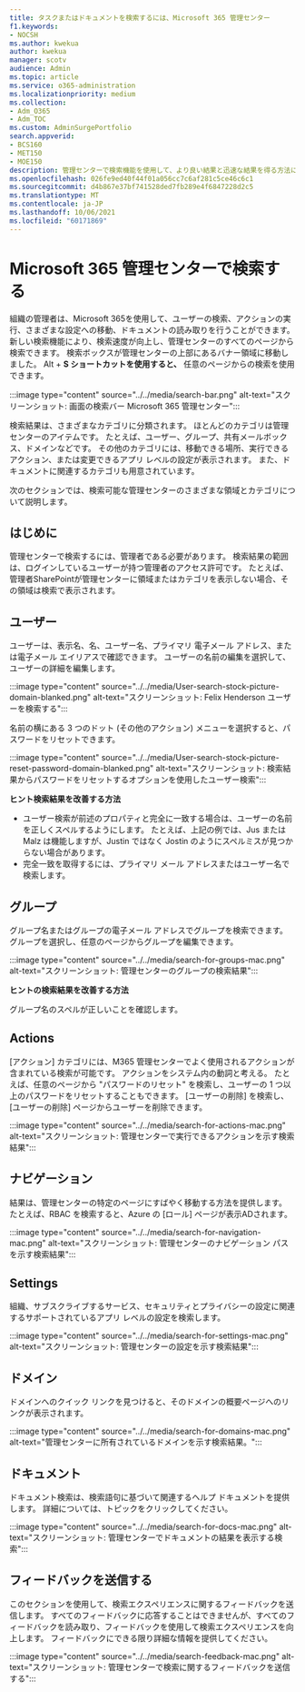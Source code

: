 ```yaml
---
title: タスクまたはドキュメントを検索するには、Microsoft 365 管理センター
f1.keywords:
- NOCSH
ms.author: kwekua
author: kwekua
manager: scotv
audience: Admin
ms.topic: article
ms.service: o365-administration
ms.localizationpriority: medium
ms.collection:
- Adm_O365
- Adm_TOC
ms.custom: AdminSurgePortfolio
search.appverid:
- BCS160
- MET150
- MOE150
description: 管理センターで検索機能を使用して、より良い結果と迅速な結果を得る方法について学習します。
ms.openlocfilehash: 026fe9ed40f44f01a056cc7c6af281c5ce46c6c1
ms.sourcegitcommit: d4b867e37bf741528ded7fb289e4f6847228d2c5
ms.translationtype: MT
ms.contentlocale: ja-JP
ms.lasthandoff: 10/06/2021
ms.locfileid: "60171869"
---
```

# <a name="search-in-the-microsoft-365-admin-center"></a>Microsoft 365 管理センターで検索する

組織の管理者は、Microsoft 365を使用して、ユーザーの検索、アクションの実行、さまざまな設定への移動、ドキュメントの読み取りを行うことができます。 新しい検索機能により、検索速度が向上し、管理センターのすべてのページから検索できます。 検索ボックスが管理センターの上部にあるバナー領域に移動しました。 Alt + **S ショートカットを使用すると、** 任意のページからの検索を使用できます。

:::image type="content" source="../../media/search-bar.png" alt-text="スクリーンショット: 画面の検索バー Microsoft 365 管理センター":::

検索結果は、さまざまなカテゴリに分類されます。 ほとんどのカテゴリは管理センターのアイテムです。 たとえば、ユーザー、グループ、共有メールボックス、ドメインなどです。 その他のカテゴリには、移動できる場所、実行できるアクション、または変更できるアプリ レベルの設定が表示されます。 また、ドキュメントに関連するカテゴリも用意されています。

次のセクションでは、検索可能な管理センターのさまざまな領域とカテゴリについて説明します。

## <a name="before-you-begin"></a>はじめに

管理センターで検索するには、管理者である必要があります。 検索結果の範囲は、ログインしているユーザーが持つ管理者のアクセス許可です。 たとえば、管理者SharePointが管理センターに領域またはカテゴリを表示しない場合、その領域は検索で表示されます。

## <a name="users"></a>ユーザー

ユーザーは、表示名、名、ユーザー名、プライマリ 電子メール アドレス、または電子メール エイリアスで確認できます。 ユーザーの名前の編集を選択して、ユーザーの詳細を編集します。

:::image type="content" source="../../media/User-search-stock-picture-domain-blanked.png" alt-text="スクリーンショット: Felix Henderson ユーザーを検索する":::

名前の横にある 3 つのドット (その他のアクション) メニューを選択すると、パスワードをリセットできます。

:::image type="content" source="../../media/User-search-stock-picture-reset-password-domain-blanked.png" alt-text="スクリーンショット: 検索結果からパスワードをリセットするオプションを使用したユーザー検索":::

**ヒント検索結果を改善する方法**

- ユーザー検索が前述のプロパティと完全に一致する場合は、ユーザーの名前を正しくスペルするようにします。 たとえば、上記の例では、Jus または Malz は機能しますが、Justin ではなく Jostin のようにスペルミスが見つからない場合があります。
- 完全一致を取得するには、プライマリ メール アドレスまたはユーザー名で検索します。

## <a name="groups"></a>グループ

グループ名またはグループの電子メール アドレスでグループを検索できます。 グループを選択し、任意のページからグループを編集できます。

:::image type="content" source="../../media/search-for-groups-mac.png" alt-text="スクリーンショット: 管理センターのグループの検索結果":::

**ヒントの検索結果を改善する方法**

グループ名のスペルが正しいことを確認します。

## <a name="actions"></a>Actions

[アクション] カテゴリには、M365 管理センターでよく使用されるアクションが含まれている検索が可能です。 アクションをシステム内の動詞と考える。 たとえば、任意のページから "パスワードのリセット" を検索し、ユーザーの 1 つ以上のパスワードをリセットすることもできます。 [ユーザーの削除] を検索し、[ユーザーの削除] ページからユーザーを削除できます。

:::image type="content" source="../../media/search-for-actions-mac.png" alt-text="スクリーンショット: 管理センターで実行できるアクションを示す検索結果":::

## <a name="navigation"></a>ナビゲーション

結果は、管理センターの特定のページにすばやく移動する方法を提供します。 たとえば、RBAC を検索すると、Azure の [ロール] ページが表示ADされます。

:::image type="content" source="../../media/search-for-navigation-mac.png" alt-text="スクリーンショット: 管理センターのナビゲーション パスを示す検索結果":::

## <a name="settings"></a>Settings

組織、サブスクライブするサービス、セキュリティとプライバシーの設定に関連するサポートされているアプリ レベルの設定を検索します。

:::image type="content" source="../../media/search-for-settings-mac.png" alt-text="スクリーンショット: 管理センターの設定を示す検索結果":::

## <a name="domain"></a>ドメイン

ドメインへのクイック リンクを見つけると、そのドメインの概要ページへのリンクが表示されます。

:::image type="content" source="../../media/search-for-domains-mac.png" alt-text="管理センターに所有されているドメインを示す検索結果。":::

## <a name="documentation"></a>ドキュメント

ドキュメント検索は、検索語句に基づいて関連するヘルプ ドキュメントを提供します。 詳細については、トピックをクリックしてください。

:::image type="content" source="../../media/search-for-docs-mac.png" alt-text="スクリーンショット: 管理センターでドキュメントの結果を表示する検索":::

## <a name="send-us-feedback"></a>フィードバックを送信する

このセクションを使用して、検索エクスペリエンスに関するフィードバックを送信します。 すべてのフィードバックに応答することはできませんが、すべてのフィードバックを読み取り、フィードバックを使用して検索エクスペリエンスを向上します。 フィードバックにできる限り詳細な情報を提供してください。

:::image type="content" source="../../media/search-feedback-mac.png" alt-text="スクリーンショット: 管理センターで検索に関するフィードバックを送信する":::